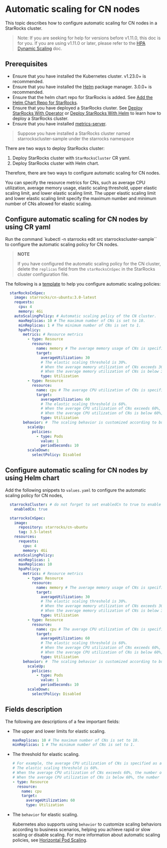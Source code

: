 # Automatic scaling for CN nodes

This topic describes how to configure automatic scaling for CN nodes in a StarRocks cluster.
> Note: If you are seeking for help for versions before v1.11.0, this doc is for you. If you are using v1.11.0 or later, please refer to the [HPA Dynamic Scaling](./hpa_dynamic_scaling_with_helm_howto.md) doc.

## Prerequisites

- Ensure that you have installed the Kubernetes cluster. v1.23.0+ is recommended.
- Ensure that you have installed the [Helm](https://helm.sh/) package manager. 3.0.0+ is recommended.
- Ensure that the helm chart repo for StarRocks is added.
  See [Add the Helm Chart Repo for StarRocks](./add_helm_repo_howto.md).
- Ensure that you have deployed a StarRocks cluster.
  See [Deploy StarRocks With Operator](./deploy_starrocks_with_operator_howto.md)
  or [Deploy StarRocks With Helm](./deploy_starrocks_with_helm_howto.md)
  to learn how to deploy a StarRocks cluster.
- Ensure that you have installed [metrics-server](https://github.com/kubernetes-sigs/metrics-server).

> Suppose you have installed a StarRocks cluster named starrockscluster-sample under the starrocks namespace

There are two ways to deploy StarRocks cluster:

1. Deploy StarRocks cluster with `StarRocksCluster` CR yaml.
2. Deploy StarRocks cluster with Helm chart.

Therefore, there are two ways to configure automatic scaling for CN nodes.

You can specify the resource metrics for CNs, such as average CPU utilization, average memory
usage, elastic scaling threshold, upper elastic scaling limit, and lower elastic scaling limit. The upper elastic
scaling limit and lower elastic scaling limit specify the maximum number and minimum number of CNs allowed for elastic
scaling.

## Configure automatic scaling for CN nodes by using CR yaml

Run the command `kubectl -n starrocks edit src starrockscluster-sample`` to configure the automatic scaling policy for
CN nodes.

> **NOTE**
>
> If you have configured the automatic scaling policy for the CN cluster, delete the `replicas` field from the
> `starRocksCnSpec` in the StarRocks cluster configuration file.

The following is a [template](../examples/starrocks/deploy_a_starrocks_cluster_with_cn.yaml) to help you configure
automatic scaling policies:

```YAML
  starRocksCnSpec:
    image: starrocks/cn-ubuntu:3.0-latest
    requests:
      cpu: 4
      memory: 4Gi
    autoScalingPolicy: # Automatic scaling policy of the CN cluster.
      maxReplicas: 10 # The maximum number of CNs is set to 10.
      minReplicas: 1 # The minimum number of CNs is set to 1.
      hpaPolicy:
        metrics: # Resource metrics
          - type: Resource
            resource:
              name: memory # The average memory usage of CNs is specified as a resource metric.
              target:
                averageUtilization: 30
                # The elastic scaling threshold is 30%.
                # When the average memory utilization of CNs exceeds 30%, the number of CNs increases for scale-out.
                # When the average memory utilization of CNs is below 30%, the number of CNs decreases for scale-in.
                type: Utilization
          - type: Resource
            resource:
              name: cpu # The average CPU utilization of CNs is specified as a resource metric.
              target:
                averageUtilization: 60
                # The elastic scaling threshold is 60%.
                # When the average CPU utilization of CNs exceeds 60%, the number of CNs increases for scale-out.
                # When the average CPU utilization of CNs is below 60%, the number of CNs decreases for scale-in.
                type: Utilization
        behavior: #  The scaling behavior is customized according to business scenarios, helping you achieve rapid or slow scaling or disable scaling.
          scaleUp:
            policies:
              - type: Pods
                value: 1
                periodSeconds: 10
          scaleDown:
            selectPolicy: Disabled
```

## Configure automatic scaling for CN nodes by using Helm chart

Add the following snippets to `values.yaml` to configure the automatic scaling policy for CN nodes,

```YAML
  starrocksCluster: # do not forget to set enabledCn to true to enable deployment of CNs.
    enabledCn: true

  starrocksCnSpec:
    image:
      repository: starrocks/cn-ubuntu
      tag: 3.5-latest
    resources:
      requests:
        cpu: 4
        memory: 4Gi
    autoScalingPolicy:
      minReplicas: 1
      maxReplicas: 10
      hpaPolicy:
        metrics: # Resource metrics
          - type: Resource
            resource:
              name: memory # The average memory usage of CNs is specified as a resource metric.
              target:
                averageUtilization: 30
                # The elastic scaling threshold is 30%.
                # When the average memory utilization of CNs exceeds 30%, the number of CNs increases for scale-out.
                # When the average memory utilization of CNs is below 30%, the number of CNs decreases for scale-in.
                type: Utilization
          - type: Resource
            resource:
              name: cpu # The average CPU utilization of CNs is specified as a resource metric.
              target:
                averageUtilization: 60
                # The elastic scaling threshold is 60%.
                # When the average CPU utilization of CNs exceeds 60%, the number of CNs increases for scale-out.
                # When the average CPU utilization of CNs is below 60%, the number of CNs decreases for scale-in.
                type: Utilization
        behavior: #  The scaling behavior is customized according to business scenarios, helping you achieve rapid or slow scaling or disable scaling.
          scaleUp:
            policies:
              - type: Pods
                value: 1
                periodSeconds: 10
          scaleDown:
            selectPolicy: Disabled
```

## Fields description

The following are descriptions of a few important fields:

- The upper and lower limits for elastic scaling.

  ```YAML
  maxReplicas: 10 # The maximum number of CNs is set to 10.
  minReplicas: 1 # The minimum number of CNs is set to 1.
  ```

- The threshold for elastic scaling.

  ```YAML
  # For example, the average CPU utilization of CNs is specified as a resource metric.
  # The elastic scaling threshold is 60%.
  # When the average CPU utilization of CNs exceeds 60%, the number of CNs increases for scale-out.
  # When the average CPU utilization of CNs is below 60%, the number of CNs decreases for scale-in.
  - type: Resource
    resource:
      name: cpu
      target:
        averageUtilization: 60
        type: Utilization
  ```

- The `behavior` for elastic scaling.

  Kubernetes also supports using `behavior` to customize scaling behaviors according to business scenarios, helping you
  achieve rapid or slow scaling or disable scaling. For more information about automatic scaling policies,
  see [Horizontal Pod Scaling](https://kubernetes.io/docs/tasks/run-application/horizontal-pod-autoscale/).
